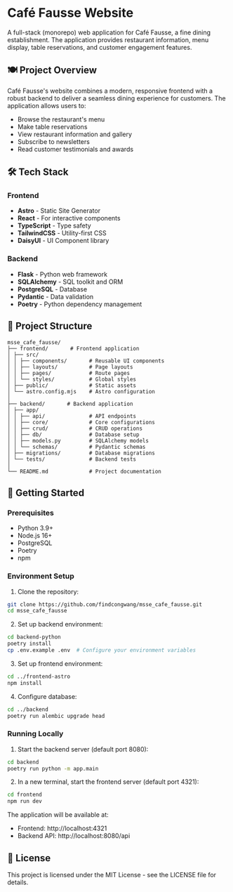 # Café Fausse Website

A full-stack (monorepo) web application for Café Fausse, a fine dining establishment. The application provides restaurant information, menu display, table reservations, and customer engagement features.

## 🍽️ Project Overview

Café Fausse's website combines a modern, responsive frontend with a robust backend to deliver a seamless dining experience for customers. The application allows users to:

- Browse the restaurant's menu
- Make table reservations
- View restaurant information and gallery
- Subscribe to newsletters
- Read customer testimonials and awards

## 🛠️ Tech Stack

### Frontend
- **Astro** - Static Site Generator
- **React** - For interactive components
- **TypeScript** - Type safety
- **TailwindCSS** - Utility-first CSS
- **DaisyUI** - UI Component library

### Backend
- **Flask** - Python web framework
- **SQLAlchemy** - SQL toolkit and ORM
- **PostgreSQL** - Database
- **Pydantic** - Data validation
- **Poetry** - Python dependency management

## 📁 Project Structure 

```plaintext
msse_cafe_fausse/
├── frontend/       # Frontend application
│ ├── src/
│ │ ├── components/       # Reusable UI components
│ │ ├── layouts/          # Page layouts
│ │ ├── pages/            # Route pages
│ │ └── styles/           # Global styles
│ ├── public/             # Static assets
│ └── astro.config.mjs    # Astro configuration
│
├── backend/       # Backend application
│ ├── app/
│ │ ├── api/              # API endpoints
│ │ ├── core/             # Core configurations
│ │ ├── crud/             # CRUD operations
│ │ ├── db/               # Database setup
│ │ ├── models.py         # SQLAlchemy models
│ │ └── schemas/          # Pydantic schemas
│ ├── migrations/         # Database migrations
│ └── tests/              # Backend tests
│
└── README.md             # Project documentation
```

## 🚀 Getting Started

### Prerequisites

- Python 3.9+
- Node.js 16+
- PostgreSQL
- Poetry
- npm

### Environment Setup

1. Clone the repository:

```bash
git clone https://github.com/findcongwang/msse_cafe_fausse.git
cd msse_cafe_fausse
```

2. Set up backend environment:
```bash
cd backend-python
poetry install
cp .env.example .env  # Configure your environment variables
```

3. Set up frontend environment:
```bash
cd ../frontend-astro
npm install
```

4. Configure database:
```bash
cd ../backend
poetry run alembic upgrade head
```

### Running Locally

1. Start the backend server (default port 8080):
```bash
cd backend
poetry run python -m app.main
```

2. In a new terminal, start the frontend server (default port 4321):
```bash
cd frontend
npm run dev
```

The application will be available at:
- Frontend: http://localhost:4321
- Backend API: http://localhost:8080/api

## 📄 License

This project is licensed under the MIT License - see the LICENSE file for details.
